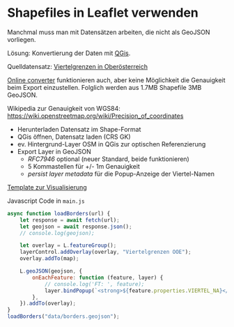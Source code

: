 # Shapefiles in Leaflet verwenden

Manchmal muss man mit Datensätzen arbeiten, die nicht als GeoJSON vorliegen.

Lösung: Konvertierung der Daten mit [QGis](https://www.qgis.org/).

Quelldatensatz: [Viertelgrenzen in Oberösterreich](https://www.data.gv.at/katalog/dataset/d90f10f3-2a91-4324-9d88-65e7e2e1caac)

[Online converter](https://mygeodata.cloud/conversion) funktionieren auch, aber
keine Möglichkeit die Genauigkeit beim Export einzustellen. Folglich werden aus
1.7MB Shapefile 3MB GeoJSON.

Wikipedia zur Genauigkeit von WGS84: <https://wiki.openstreetmap.org/wiki/Precision_of_coordinates>

* Herunterladen Datensatz im Shape-Format
* QGis öffnen, Datensatz laden (CRS GK)
* ev. Hintergrund-Layer OSM in QGis zur optischen Referenzierung
* Export Layer in GeoJSON
  * *RFC7946* optional (neuer Standard, beide funktionieren)
  * 5 Kommastellen für +/- 1m Genauigkeit
  * *persist layer metadata* für die Popup-Anzeige der Viertel-Namen

[Template zur Visualisierung](https:/webmapping.github.io/templates/ooe.zip)

Javascript Code in `main.js`

```javascript
async function loadBorders(url) {
    let response = await fetch(url);    
    let geojson = await response.json();
    // console.log(geojson);

    let overlay = L.featureGroup();
    layerControl.addOverlay(overlay, "Viertelgrenzen OOE");
    overlay.addTo(map);

    L.geoJSON(geojson, {
        onEachFeature: function (feature, layer) {
            // console.log('FT: ', feature);
            layer.bindPopup(`<strong>${feature.properties.VIERTEL_NA}</strong>`);
        },
    }).addTo(overlay);
}
loadBorders("data/borders.geojson");
```